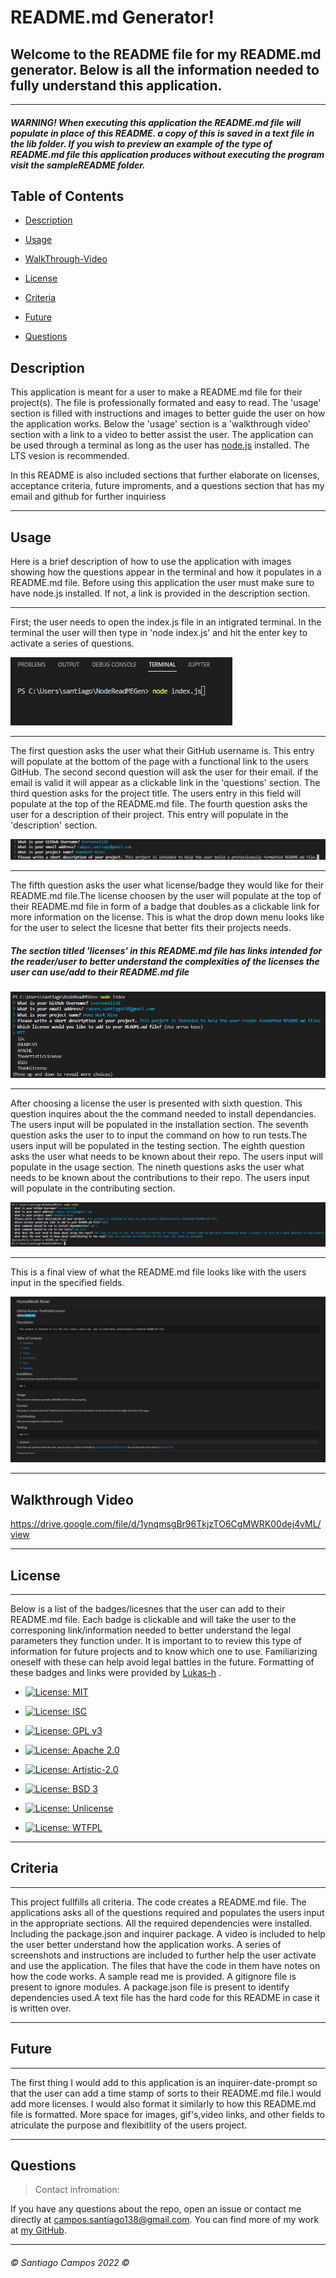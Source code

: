 # README.md Generator!

## Welcome to the README file for my README.md generator. Below is all the information needed to fully understand this application.
---

##### *WARNING! When executing this application the README.md file will populate in place of this README. a copy of this is saved in a text file in the lib folder. If you wish to preview an example of the type of README.md file this application produces without executing the program visit the sampleREADME folder.*



## Table of Contents

* [Description](#description)

* [Usage](#usage)

* [WalkThrough-Video](#walkthrough-video)

* [License](#license)

* [Criteria](#criteria)

* [Future](#future)

* [Questions](#questions)





## Description



This application is meant for a user to make a README.md file for their project(s). The file is professionally formated and easy to read. The 'usage' section is filled with instructions and images to better guide the user on how the application works. Below the 'usage' section is a 'walkthrough video' section with a link to a video to better assist the user. The application can be used through a terminal as long as the user has [node.js](https://nodejs.org/en/download/) installed. The LTS vesion is recommended. 

In this README is also included sections that further elaborate on licenses, acceptance criteria, future improments, and a questions section that has my email and github for further inquiriess

---


## Usage

Here is a brief description of how to use the application with images showing how the questions appear in the terminal and how it populates in a README.md file. Before using this application the user must make sure to have node.js installed. If not, a link is provided in the description section. 

---

First; the user needs to open the index.js file in an intigrated terminal. In the terminal the user will then type in 'node index.js' and hit the enter key to activate a series of questions.
 
![terminal1](./images/introTerminal%20(2).png)

---

The first question asks the user what their GitHub username is. This entry will populate at the bottom of the page with a functional link to the users GitHub. The second second question will ask the user for their email. if the email is valid it will appear as a clickable link in the 'questions' section. The third question asks for the project title. The users entry in this field will populate at the top of the README.md file. The fourth question asks the user for a description of their project. This entry will populate in the 'description' section.  


![terminal2](./images/askingforGHandEmail.png)

---

The fifth question asks the user what license/badge they would like for their README.md file.The license choosen by the user will populate at the top of their README.md file in form of a badge that doubles as a clickable link for more information on the license. This is what the drop down menu looks like for the user to select the licesne that better fits their projects needs. 

##### *The section titled 'licenses' in this README.md file has links intended for the reader/user to better understand the complexities of the licenses the user can use/add to their README.md file*


![terminal3](./images/pickingAlicense%20.png)

---

After choosing a license the user is presented with sixth question. This question inquires about the the command needed to install dependancies. The users input will be populated in the installation section. The seventh question asks the user to to input the command on how to run tests.The users input will be populated in the testing section. The eighth question asks the user what needs to be known about their repo. The users input will populate in the usage section. The nineth questions asks the user what needs to be known about the contributions to their repo. The users input will populate in the contributing section. 

![terminal4](./images/finalTerminal.png)

---

This is a final view of what the README.md file looks like with the users input in the specified fields.  


![finalView](./images/READMEfileImage.png)

---


## Walkthrough Video

https://drive.google.com/file/d/1ynqmsgBr96TkjzTO6CgMWRK00dej4vML/view

---

## License
---
Below is a list of the badges/licesnes that the user can add to their README.md file. Each badge is clickable and will take the user to the corresponing link/information needed to better understand the legal parameters they function under. It is important to to review this type of information for future projects and to know which one to use. Familiarizing oneself with these can help avoid legal battles in the future. Formatting of these badges and links were provided by [Lukas-h](https://gist.github.com/lukas-h/2a5d00690736b4c3a7ba) .

* [![License: MIT](https://img.shields.io/badge/License-MIT-yellow.svg)](https://opensource.org/licenses/MIT)

* [![License: ISC](https://img.shields.io/badge/License-ISC-blue.svg)](https://opensource.org/licenses/ISC)

* [![License: GPL v3](https://img.shields.io/badge/License-GPLv3-blue.svg)](https://www.gnu.org/licenses/gpl-3.0)

* [![License: Apache 2.0](https://img.shields.io/badge/License-Apache_2.0-blue.svg)](https://opensource.org/licenses/Apache-2.0)

* [![License: Artistic-2.0](https://img.shields.io/badge/License-Artistic_2.0-0298c3.svg)](https://opensource.org/licenses/Artistic-2.0)

* [![License: BSD 3](https://img.shields.io/badge/License-BSD_3--Clause-blue.svg)](https://opensource.org/licenses/BSD-3-Clause)

* [![License: Unlicense](https://img.shields.io/badge/license-Unlicense-blue.svg)](http://unlicense.org/)

* [![License: WTFPL](https://img.shields.io/badge/License-WTFPL-brightgreen.svg)](http://www.wtfpl.net/about/)


---


## Criteria

---

This project fullfills all criteria. The code creates a README.md file. The applications asks all of the questions required and populates the users input in the appropriate sections. All the required dependencies were installed. Including the package.json and inquirer package. A video is included to help the user better understand how the application works. A series of screenshots and instructions are included to further help the user activate and use the application. The files that have the code in them have notes on how the code works. A sample read me is provided. A gitignore file is present to ignore modules. A package.json file is present to identify dependencies used.A text file has the hard code for this README in case it is written over. 

---

## Future

---

The first thing I would add to this application is an inquirer-date-prompt so that the user can add a time stamp of sorts to their README.md file.I would add more licenses. I would also format it similarly to how this README.md file is formatted. More space for images, gif's,video links, and other fields to atriculate the purpose and flexibitlity of the users project.  

---

## Questions

>Contact infromation:

If you have any questions about the repo, open an issue or contact me directly at campos.santiago138@gmail.com. You can find
more of my work at [my GitHub](https://github.com/Everyone1138).

---

###### ©️ Santiago Campos 2022 ©️
